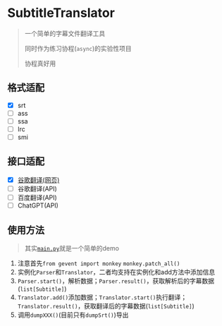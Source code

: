 # SubtitleTranslator

> 一个简单的字幕文件翻译工具
>
> 同时作为练习协程(`async`)的实验性项目
> 
> 协程真好用

## 格式适配

* [x] srt
* [ ] ass
* [ ] ssa
* [ ] lrc
* [ ] smi

## 接口适配

* [x] [谷歌翻译(网页)](https://translate.google.com)
* [ ] 谷歌翻译(API)
* [ ] 百度翻译(API)
* [ ] ChatGPT(API)

## 使用方法

> 其实[`main.py`](./main.py)就是一个简单的demo

1. 注意首先`from gevent import monkey` `monkey.patch_all()`
2. 实例化`Parser`和`Translator`，二者均支持在实例化和add方法中添加信息
3. `Parser.start()`，解析数据；`Parser.result()`，获取解析后的字幕数据(`list[Subtitle]`)
4. `Translator.add()`添加数据；`Translator.start()`执行翻译；`Translator.result()`，获取翻译后的字幕数据(`list[Subtitle]`)
5. 调用`dumpXXX()`(目前只有`dumpSrt()`)导出
